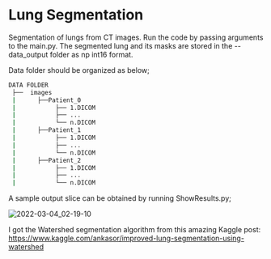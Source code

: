 # Lung Segmentation

Segmentation of lungs from CT images. Run the code by passing arguments to the main.py. The segmented lung and its masks are stored in the --data_output folder as np int16 format.


Data folder should be organized as below;

```bash
DATA FOLDER                
 ├──  images
 |      ├──Patient_0
 |           ├── 1.DICOM     
 |           ├── ...
 |           └── n.DICOM
 |      ├──Patient_1
 |           ├── 1.DICOM     
 |           ├── ...
 |           └── n.DICOM
 |      ├──Patient_2
 |           ├── 1.DICOM     
 |           ├── ...
 |           └── n.DICOM

```

A sample output slice can be obtained by running ShowResults.py;

![2022-03-04_02-19-10](https://user-images.githubusercontent.com/12261453/156670425-8971b03e-cbf6-4e33-97aa-0da563783517.png)



I got the Watershed segmentation algorithm from this amazing Kaggle post: https://www.kaggle.com/ankasor/improved-lung-segmentation-using-watershed
